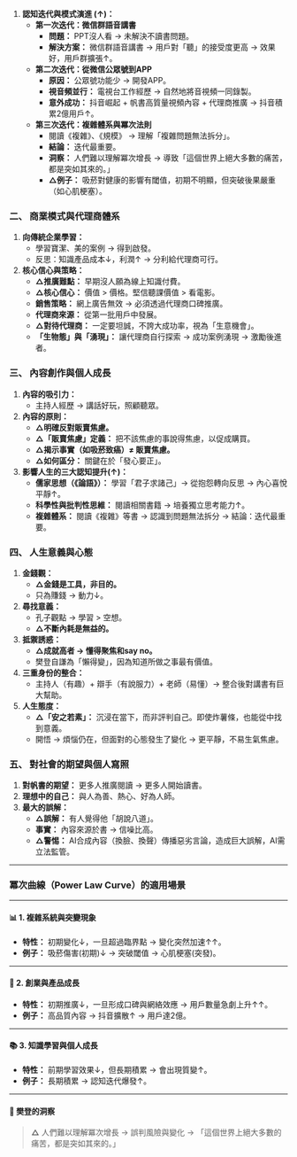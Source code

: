 
1.  **認知迭代與模式演進 (↑)：**
    *   **第一次迭代：微信群語音講書**
        *   **問題：** PPT沒人看 → 未解決不讀書問題。
        *   **解決方案：** 微信群語音講書 → 用戶對「聽」的接受度更高 → 效果好，用戶群擴張↑。
    *   **第二次迭代：從微信公眾號到APP**
        *   **原因：** 公眾號功能少 → 開發APP。
        *   **視音頻並行：** 電視台工作經歷 → 自然地將音視頻一同錄製。
        *   **意外成功：** 抖音崛起 + 帆書高質量視頻內容 + 代理商推廣 → 抖音積累2億用戶↑。
    *   **第三次迭代：複雜體系與冪次法則**
        *   閱讀《複雜》、《規模》 → 理解「複雜問題無法拆分」。
        *   **結論：** 迭代最重要。
        *   **洞察：** 人們難以理解冪次增長 → 導致「這個世界上絕大多數的痛苦，都是突如其來的。」
        *   **△例子：** 吸菸對健康的影響有閾值，初期不明顯，但突破後果嚴重（如心肌梗塞）。

### 二、 商業模式與代理商體系

1.  **向傳統企業學習：**
    *   學習寶潔、美的案例 → 得到啟發。
    *   反思：知識產品成本↓，利潤↑ → 分利給代理商可行。
2.  **核心信心與策略：**
    *   **△推廣難點：** 早期沒人願為線上知識付費。
    *   **△核心信心：** 價值 > 價格。堅信聽課價值 > 看電影。
    *   **銷售策略：** 網上廣告無效 → 必須透過代理商口碑推廣。
    *   **代理商來源：** 從第一批用戶中發展。
    *   **△對待代理商：** 一定要坦誠，不誇大成功率，視為「生意機會」。
    *   **「生物態」與「湧現」：** 讓代理商自行探索 → 成功案例湧現 → 激勵後進者。

### 三、 內容創作與個人成長

1.  **內容的吸引力：**
    *   主持人經歷 → 講話好玩，照顧聽眾。
2.  **內容的原則：**
    *   **△明確反對販賣焦慮。**
    *   **△「販賣焦慮」定義：** 把不該焦慮的事說得焦慮，以促成購買。
    *   **△揭示事實（如吸菸致癌）≠ 販賣焦慮。**
    *   **△如何區分：** 關鍵在於「發心要正」。
3.  **影響人生的三大認知提升(↑)：**
    *   **儒家思想（《論語》）：** 學習「君子求諸己」→ 從抱怨轉向反思 → 內心喜悅平靜↑。
    *   **科學性與批判性思維：** 閱讀相關書籍 → 培養獨立思考能力↑。
    *   **複雜體系：** 閱讀《複雜》等書 → 認識到問題無法拆分 → 結論：迭代最重要。

### 四、 人生意義與心態

1.  **金錢觀：**
    *   **△金錢是工具，非目的。**
    *   只為賺錢 → 動力↓。
2.  **尋找意義：**
    *   孔子觀點 → 學習 > 空想。
    *   **△不斷內耗是無益的。**
3.  **抵禦誘惑：**
    *   **△成就高者 → 懂得聚焦和say no。**
    *   樊登自謙為「懶得變」，因為知道所做之事最有價值。
4.  **三重身份的整合：**
    *   主持人（有趣）+ 辯手（有說服力）+ 老師（易懂）→ 整合後對講書有巨大幫助。
5.  **人生態度：**
    *   **△「安之若素」：** 沉浸在當下，而非評判自己。即使炸薯條，也能從中找到意義。
    *   開悟 → 煩惱仍在，但面對的心態發生了變化 → 更平靜，不易生氣焦慮。

### 五、 對社會的期望與個人寫照

1.  **對帆書的期望：** 更多人推廣閱讀 → 更多人開始讀書。
2.  **理想中的自己：** 與人為善、熱心、好為人師。
3.  **最大的誤解：**
    *   **△誤解：** 有人覺得他「胡說八道」。
    *   **事實：** 內容來源於書 → 信噪比高。
    *   **△警惕：** AI合成內容（換臉、換聲）傳播惡劣言論，造成巨大誤解，AI需立法監管。

---

### 冪次曲線（Power Law Curve）的適用場景

---

#### 📊 1. 複雜系統與突變現象
*   **特性：** 初期變化↓，一旦超過臨界點 → 變化突然加速↑↑。
*   **例子：** 吸菸傷害(初期)↓ → 突破閾值 → 心肌梗塞(突發)。

---

#### 🚀 2. 創業與產品成長
*   **特性：** 初期推廣↓，一旦形成口碑與網絡效應 → 用戶數量急劇上升↑↑。
*   **例子：** 高品質內容 → 抖音擴散↑ → 用戶達2億。

---

#### 📚 3. 知識學習與個人成長
*   **特性：** 前期學習效果↓，但長期積累 → 會出現質變↑。
*   **例子：** 長期積累 → 認知迭代爆發↑。

---

#### 🧠 樊登的洞察
> **△** 人們難以理解冪次增長 → 誤判風險與變化 → 「這個世界上絕大多數的痛苦，都是突如其來的。」
